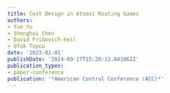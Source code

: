 ```yaml
---
title: Cost Design in Atomic Routing Games
authors:
- Yue Yu
- Shenghui Chen
- David Fridovich-Keil
- Ufuk Topcu
date: '2023-01-01'
publishDate: '2024-09-27T15:20:12.841062Z'
publication_types:
- paper-conference
publication: '*American Control Conference (ACC)*'
---
```

